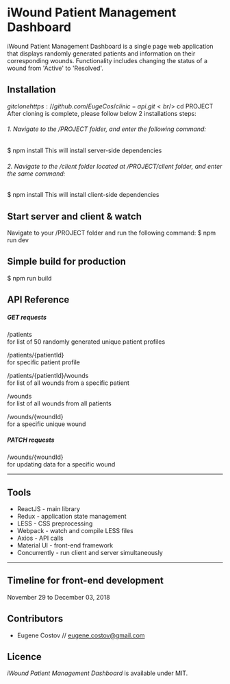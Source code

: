 # iWound Patient Management Dashboard

iWound Patient Management Dashboard is a single page web application that displays randomly generated patients and information on their corresponding wounds. Functionality includes changing the status of a wound from 'Active' to 'Resolved'.

## Installation

$git clone https://github.com/EugeCos/clinic-api.git <br />$ cd PROJECT <br />
After cloning is complete, please follow below 2 installations steps:

###### 1. Navigate to the /PROJECT folder, and enter the following command:

\$ npm install
This will install server-side dependencies

###### 2. Navigate to the /client folder located at /PROJECT/client folder, and enter the same command:

\$ npm install
This will install client-side dependencies

## Start server and client & watch

Navigate to your /PROJECT folder and run the following command:
\$ npm run dev

## Simple build for production

\$ npm run build

## API Reference

##### GET requests

/patients <br />
for list of 50 randomly generated unique patient profiles

/patients/{patientId} <br />
for specific patient profile

/patients/{patientId}/wounds <br />
for list of all wounds from a specific patient

/wounds <br />
for list of all wounds from all patients

/wounds/{woundId} <br />
for a specific unique wound

##### PATCH requests

/wounds/{woundId}<br />
for updating data for a specific wound

---

## Tools

- ReactJS - main library
- Redux - application state management
- LESS - CSS preprocessing
- Webpack - watch and compile LESS files
- Axios - API calls
- Material UI - front-end framework
- Concurrently - run client and server simultaneously

---

## Timeline for front-end development

November 29 to December 03, 2018

## Contributors

- Eugene Costov // eugene.costov@gmail.com

## Licence

_iWound Patient Management Dashboard_ is available under MIT.
